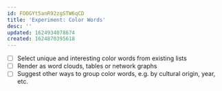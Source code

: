 ```yaml
---
id: FOOGYt5anR92zgSTW6qCD
title: 'Experiment: Color Words'
desc: ''
updated: 1624934078674
created: 1624870395618
---
```



- [ ] Select unique and interesting color words from existing lists
- [ ] Render as word clouds, tables or network graphs
- [ ] Suggest other ways to group color words, e.g. by cultural origin, year, etc.
